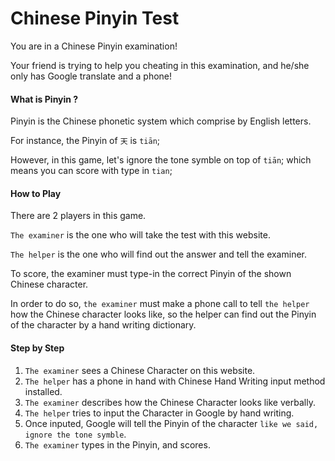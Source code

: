 # Chinese Pinyin Test

You are in a Chinese Pinyin examination!

Your friend is trying to help you cheating in this examination, and he/she only has Google translate and a phone!

#### What is Pinyin ?

Pinyin is the Chinese phonetic system which comprise by English letters.

For instance, the Pinyin of `天` is `tiān`;

However, in this game, let's ignore the tone symble on top of `tiān`; which means you can score with type in `tian`;

#### How to Play

There are 2 players in this game.

`The examiner` is the one who will take the test with this website.

`The helper` is the one who will find out the answer and tell the examiner.

To score, the examiner must type-in the correct Pinyin of the shown Chinese character. 

In order to do so, `the examiner` must make a phone call to tell `the helper` how the Chinese character looks like, so the helper can find out the Pinyin of the character by a hand writing dictionary.

#### Step by Step

1. `The examiner` sees a Chinese Character on this website.
2. `The helper` has a phone in hand with Chinese Hand Writing input method installed.
3. `The examiner` describes how the Chinese Character looks like verbally.
4. `The helper` tries to input the Character in Google by hand writing.
5. Once inputed, Google will tell the Pinyin of the character `like we said, ignore the tone symble`.
6. `The examiner` types in the Pinyin, and scores.
